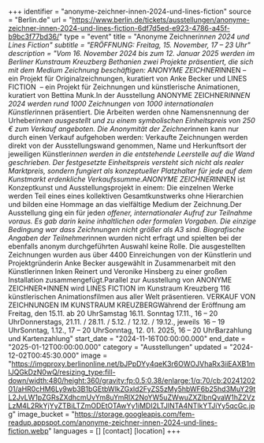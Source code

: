 +++
identifier = "anonyme-zeichner-innen-2024-und-lines-fiction"
source = "Berlin.de"
url = "https://www.berlin.de/tickets/ausstellungen/anonyme-zeichner-innen-2024-und-lines-fiction-6df7d5ed-e923-4786-a45f-b9bc3f77bd36/"
type = "event"
title = "Anonyme Zeichner*innen 2024 und Lines Fiction"
subtitle = "ERÖFFNUNG: Freitag, 15. November, 17 – 23 Uhr"
description = "Vom 16. November 2024 bis zum 12. Januar 2025 werden im Berliner Kunstraum Kreuzberg Bethanien zwei Projekte präsentiert, die sich mit dem Medium Zeichnung beschäftigen: ANONYME ZEICHNER*INNEN – ein Projekt für Originalzeichnungen, kuratiert von Anke Becker und LINES FICTION  – ein Projekt für Zeichnungen und künstlerische Animationen, kuratiert von Bettina Munk.In der Ausstellung ANONYME ZEICHNER*INNEN 2024 werden rund 1000 Zeichnungen von 1000 internationalen Künstler*innen präsentiert. Die Arbeiten werden ohne Namensnennung der Urheber*innen ausgestellt und zu einem symbolischen Einheitspreis von 250 € zum Verkauf angeboten. Die Anonymität der Zeichner*innen kann nur durch einen Verkauf aufgehoben werden: Verkaufte Zeichnungen werden direkt von der Ausstellungswand genommen, Name und Herkunftsort der jeweiligen Künstler*innen werden in die entstehende Leerstelle auf die Wand geschrieben. Der festgesetzte Einheitspreis versteht sich nicht als realer Marktpreis, sondern fungiert als konzeptueller Platzhalter für jede auf dem Kunstmarkt erdenkliche Verkaufssumme.ANONYME ZEICHNER*INNEN ist Konzeptkunst und Ausstellungsprojekt in einem: Die einzelnen Werke werden Teil eines eines kollektiven Gesamtkunstwerks ohne Hierarchien und bilden eine Hommage an das vielfältige Medium der Zeichnung.Der Ausstellung ging ein für jede*n offener, internationaler Aufruf zur Teilnahme voraus. Es gab darin keine inhaltlichen oder formalen Vorgaben. Die einzige Bedingung war dass Zeichnungen nicht größer als A3 sind. Biografische Angaben der Teilnehmer*innen wurden nicht erfragt und spielten bei der ebenfalls anonym durchgeführten Auswahl keine Rolle. Die ausgestellten Zeichnungen wurden aus über 4400 Einreichungen von der Künstlerin und Projektgründerin Anke Becker ausgewählt in Zusammenarbeit mit den Künstlerinnen Inken Reinert und Veronike Hinsberg zu einer großen Installation zusammengefügt.Parallel zur Ausstellung von ANONYME ZEICHNER*INNEN wird LINES FICTION im Kunstraum Kreuzberg 116 künstlerischen Animationsfilmen aus aller Welt präsentieren. VERKAUF VON ZEICHNUNGEN IM KUNSTRAUM KREUZBERGWährend der Eröffnung am Freitag, den 15.11. ab 20 UhrSamstag 16.11.  Sonntag 17.11., 16 – 20 UhrDonnerstags, 21.11. / 28.11. / 5.12. / 12.12. / 19.12., jeweils  16 – 19 UhrSonntag, 1.12., 17 – 20 UhrSonntag, 12. 01. 2025, 16 – 20 UhrBarzahlung und Kartenzahlung"
start_date = "2024-11-16T00:00:00.000"
end_date = "2025-01-12T00:00:00.000"
category = "Ausstellungen"
updated = "2024-12-02T00:45:30.000"
image = "https://imgproxy.berlinonline.net/bJPpDYy4qeK3r6OWOJVhaRx3iiEAXB1mlJQGkDzN0wQ/resizing_type:fill-down/width:480/height:360/gravity:fp:0.5:0.38/enlarge:1/q:70/cb:2024120201/aHR0cHM6Ly9wb3B1bGEtbWlkZGxld2FyZS5zMy5hbWF6b25hd3MuY29tL2JvLW1pZGRsZXdhcmUvYm8uYmRlX2NoYW5uZWwuZXZlbnQvaW1hZ2VzLzM4L2RkYjYyZTBiLTZmODEtOTAwYy1iMDI2LTJlNTA4NTlkYTJiYy5qcGc.jpg"
image_bucket = "https://storage.googleapis.com/fem-readup.appspot.com/anonyme-zeichner-innen-2024-und-lines-fiction.webp"
languages = []
[contact]
[location]
+++